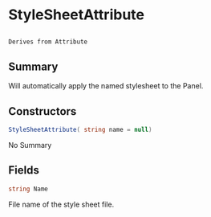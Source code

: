 # StyleSheetAttribute

## 
```c#
Derives from Attribute
```

## Summary

Will automatically apply the named stylesheet to the Panel.
## Constructors

```c#
StyleSheetAttribute( string name = null) 
```
No Summary
## Fields

```c#
string Name
```
File name of the style sheet file.
